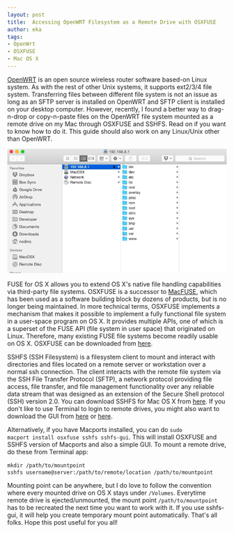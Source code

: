 ```yaml
---
layout: post
title:  Accessing OpenWRT Filesystem as a Remote Drive with OSXFUSE
author: eka
tags:
- OpenWrt
- OSXFUSE
- Mac OS X
---
```


[OpenWRT](http://www.openwrt.org) is an open source wireless router software based-on Linux system. As with the rest of other Unix systems, it supports ext2/3/4 file system. Transferring files between different file system is not an issue as long as an SFTP server is installed on OpenWRT and SFTP client is installed on your desktop computer. However, recently, I found a better way to drag-n-drop or copy-n-paste files on the OpenWRT file system mounted as a remote drive on my Mac through OSXFUSE and SSHFS. Read on if you want to know how to do it. This guide should also work on any Linux/Unix other than OpenWRT.

<img class="img-responsive" src="/images/osxfuse-openwrt.jpg" />

<!--more-->
FUSE for OS X allows you to extend OS X's native file handling capabilities via third-party file systems. OSXFUSE is a successor to [MacFUSE](https://code.google.com/p/macfuse/), which has been used as a software building block by dozens of products, but is no longer being maintained. In more technical terms, OSXFUSE implements a mechanism that makes it possible to implement a fully functional file system in a user-space program on OS X. It provides multiple APIs, one of which is a superset of the FUSE API (file system in user space) that originated on Linux. Therefore, many existing FUSE file systems become readily usable on OS X. OSXFUSE can be downloaded from [here](http://sourceforge.net/projects/osxfuse/files/).

SSHFS (SSH Filesystem) is a filesystem client to mount and interact with directories and files located on a remote server or workstation over a normal ssh connection. The client interacts with the remote file system via the SSH File Transfer Protocol (SFTP), a network protocol providing file access, file transfer, and file management functionality over any reliable data stream that was designed as an extension of the Secure Shell protocol (SSH) version 2.0. You can download SSHFS for Mac OS X from [here](https://github.com/osxfuse/sshfs/releases). If you don't like to use Terminal to login to remote drives, you might also want to download the GUI from [here](https://code.google.com/p/sshfs-gui/) or [here](https://adamstech.wordpress.com/2014/05/10/how-to-mount-an-ssh-location-using-a-gui-on-mac-os-x-10-9/).

Alternatively, if you have Macports installed, you can do <code>sudo macport install osxfuse sshfs sshfs-gui</code>. This will install OSXFUSE and SSHFS version of Macports and also a simple GUI. To mount a remote drive, do these from Terminal app:
<pre><code>mkdir /path/to/mountpoint
sshfs username@server:/path/to/remote/location /path/to/mountpoint
</code></pre>

Mounting point can be anywhere, but I do love to follow the convention where every mounted drive on OS X stays under <code>/Volumes</code>. Everytime remote drive is ejected/unmounted, the mount point <code>/path/to/mountpoint</code> has to be recreated the next time you want to work with it. If you use sshfs-gui, it will help you create temporary mount point automatically. That's all folks. Hope this post useful for you all!
